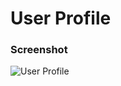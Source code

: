 # User Profile

### Screenshot

![User Profile](https://user-images.githubusercontent.com/19285811/69399228-52f71980-0d28-11ea-81de-96896c41e520.png)
